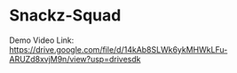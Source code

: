 # Snackz-Squad
Demo Video Link: https://drive.google.com/file/d/14kAb8SLWk6ykMHWkLFu-ARUZd8xvjM9n/view?usp=drivesdk
